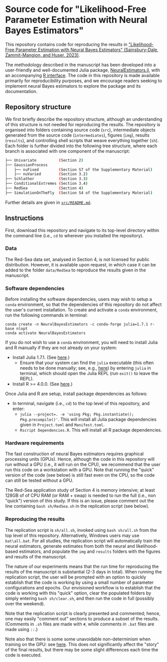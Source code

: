 # Source code for "Likelihood-Free Parameter Estimation with Neural Bayes Estimators"

This repository contains code for reproducing the results in ["Likelihood-Free Parameter Estimation with Neural Bayes Estimators" (Sainsbury-Dale, Zammit-Mangion, and Huser, 2023)](https://doi.org/10.1080/00031305.2023.2249522).

The methodology described in the manuscript has been developed into a user-friendly and well-documented Julia package, [NeuralEstimators.jl](https://github.com/msainsburydale/NeuralEstimators.jl), with an accompanying [R interface](https://github.com/msainsburydale/NeuralEstimators). The code in this repository is made available primarily for reproducibility purposes, and we encourage readers seeking to implement neural Bayes estimators to explore the package and its documentation.  

## Repository structure

We first briefly describe the repository structure, although an understanding of this structure is not needed for reproducing the results. The repository is organised into folders containing source code (`src`), intermediate objects generated from the source code (`intermediates`), figures (`img`), results (`results`), and controlling shell scripts that weave everything together (`sh`). Each folder is further divided into the following tree structure, where each branch is associated with one component of the manuscript:

```bash
├── Univariate          (Section 2)
├── GaussianProcess
│   ├── nuFixed         (Section S7 of the Supplementary Material)
│   ├── nuVaried        (Section 3.2)
├── Schlather           (Section 3.3)
├── ConditionalExtremes (Section 3.4)
├── RedSea              (Section 4)
├── SimulationOnTheFly  (Section S4 of the Supplementary Material)
```

Further details are given in [`src/README.md`](https://github.com/msainsburydale/NeuralBayesEstimators/tree/master/src).

## Instructions

First, download this repository and navigate to its top-level directory within the command line (i.e., `cd` to wherever you installed the repository).

### Data

The Red-Sea data set, analysed in Section 4, is not licensed for public distribution. However, it is available upon request, in which case it can be added to the folder `data/RedSea` to reproduce the results given in the manuscript.

### Software dependencies

Before installing the software dependencies, users may wish to setup a `conda` environment, so that the dependencies of this repository do not affect the user's current installation. To create and activate a `conda` environment, run the following commands in terminal:

```
conda create -n NeuralBayesEstimators -c conda-forge julia=1.7.1 r-base nlopt
conda activate NeuralBayesEstimators
```

If you do not wish to use a `conda` environment, you will need to install Julia and R manually if they are not already on your system:  

- Install Julia 1.7.1. (See [here](https://julialang.org/downloads/).)
  - Ensure that your system can find the `julia` executable (this often needs to be done manually; see, e.g., [here](https://julialang.org/downloads/platform/#linux_and_freebsd)) by entering `julia` in terminal, which should open the Julia REPL (run `exit()` to leave the REPL).
- Install R >= 4.0.0. (See [here](https://www.r-project.org/).)

Once Julia and R are setup, install package dependencies as follows:

- In terminal, navigate (i.e., `cd`) to the top level of this repository, and enter:
  - `julia --project=. -e 'using Pkg; Pkg.instantiate(); Pkg.precompile()'`. This will install all Julia package dependencies given in `Project.toml` and `Manifest.toml`.
  - `Rscript Dependencies.R`. This will install all R package dependencies.


### Hardware requirements

The fast construction of neural Bayes estimators requires graphical processing units (GPUs). Hence, although the code in this repository will run without a GPU (i.e., it will run on the CPU), we recommend that the user run this code on a workstation with a GPU. Note that running the "quick" version of the code (see below) is still fast even on the CPU, so the code can still be tested without a GPU.

The Red-Sea application study of Section 4 is memory intensive; at least 128GB of of CPU RAM (or RAM + swap) is needed to run the full (i.e., non "quick") version of this study. If this is an issue, please comment out the line containing `bash sh/RedSea.sh` in the replication script (see below).

### Reproducing the results

The replication script is `sh/all.sh`, invoked using `bash sh/all.sh` from the top level of this repository. Alternatively, Windows users may use `bat\all.bat`. For all studies, the replication script will automatically train the neural estimators, generate estimates from both the neural and likelihood-based estimators, and populate the `img` and `results` folders with the figures and results of the manuscript.

The nature of our experiments means that the run time for reproducing the results of the manuscript is substantial (2-3 days in total). When running the replication script, the user will be prompted with an option to quickly establish that the code is working by using a small number of parameter configurations and epochs. Our envisioned workflow is to establish that the code is working with this "quick" option, clear the populated folders by simply entering `bash sh/clear.sh`, and then run the code in full (possibly over the weekend).

Note that the replication script is clearly presented and commented; hence, one may easily "comment out" sections to produce a subset of the results. (Comments in `.sh` files are made with `#`, while comments in `.bat` files are made using `::`.)

Note also that there is some some unavoidable non-determinism when training on the GPU: see [here](https://discourse.julialang.org/t/flux-reproducibility-of-gpu-experiments/62092). This does not significantly affect the "story" of the final results, but there may be some slight differences each time the code is executed.
